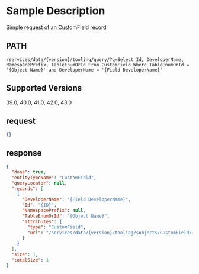 # Sample Description
Simple request of an CustomField record

## PATH
```
/services/data/{version}/tooling/query/?q=Select Id, DeveloperName, NamespacePrefix, TableEnumOrId From CustomField Where TableEnumOrId = '{Object Name}' and DeveloperName = '{Field DeveloperName}'
```
## Supported Versions
39.0, 40.0, 41.0, 42.0, 43.0

## request
 ```json
{}
```

## response
```json
{
  "done": true,
  "entityTypeName": "CustomField",
  "queryLocator": null,
  "records": [
    {
      "DeveloperName": "{Field DeveloperName}",
      "Id": "{ID}",
      "NamespacePrefix": null,
      "TableEnumOrId": "{Object Name}",
      "attributes": {
        "type": "CustomField",
        "url": "/services/data/{version}/tooling/sobjects/CustomField/{ID}"
      }
    }
  ],
  "size": 1,
  "totalSize": 1
}
```
